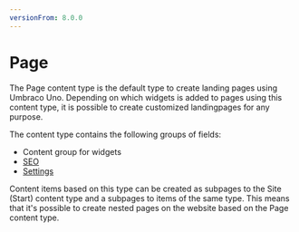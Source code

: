 ```yaml
---
versionFrom: 8.0.0
---
```


# Page

The Page content type is the default type to create landing pages using Umbraco Uno. Depending on which widgets is added to pages using this content type, it is possible to create customized landingpages for any purpose.

The content type contains the following groups of fields:

* Content group for widgets
* [SEO](../../Settings/Specific-Settings/#seo)
* [Settings](../../Settings/Specific-Settings/#settings)

Content items based on this type can be created as subpages to the Site (Start) content type and a subpages to items of the same type. This means that it's possible to create nested pages on the website based on the Page content type.
